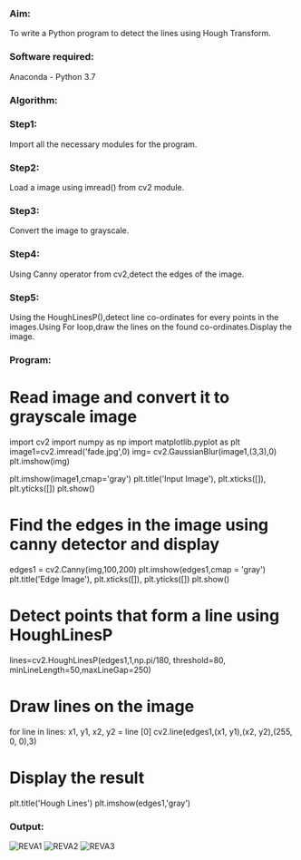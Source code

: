 ### Aim:
To write a Python program to detect the lines using Hough Transform.

### Software required:
Anaconda - Python 3.7

### Algorithm:
### Step1:
Import all the necessary modules for the program.

### Step2:
Load a image using imread() from cv2 module.

### Step3:
Convert the image to grayscale.

### Step4:
Using Canny operator from cv2,detect the edges of the image.

### Step5:
Using the HoughLinesP(),detect line co-ordinates for every points in the images.Using For loop,draw the lines on the found co-ordinates.Display the image.

### Program:



# Read image and convert it to grayscale image
import cv2
import numpy as np
import matplotlib.pyplot as plt
image1=cv2.imread('fade.jpg',0)
img= cv2.GaussianBlur(image1,(3,3),0)
plt.imshow(img)

plt.imshow(image1,cmap='gray')
plt.title('Input Image'), plt.xticks([]), plt.yticks([])
plt.show()

# Find the edges in the image using canny detector and display
edges1 = cv2.Canny(img,100,200)
plt.imshow(edges1,cmap = 'gray')
plt.title('Edge Image'), plt.xticks([]), plt.yticks([])
plt.show()

# Detect points that form a line using HoughLinesP
lines=cv2.HoughLinesP(edges1,1,np.pi/180, threshold=80, minLineLength=50,maxLineGap=250)


# Draw lines on the image
for line in lines:
    x1, y1, x2, y2 = line [0] 
    cv2.line(edges1,(x1, y1),(x2, y2),(255, 0, 0),3)

# Display the result
plt.title('Hough Lines')
plt.imshow(edges1,'gray')

### Output:
![REVA1](https://user-images.githubusercontent.com/96000574/175816240-4e642b43-e65b-420e-9b74-24e3c22ff109.png)
![REVA2](https://user-images.githubusercontent.com/96000574/175816249-54e20e7f-25ae-4fa1-b97b-33c551784a48.png)
![REVA3](https://user-images.githubusercontent.com/96000574/175816257-101bb3f9-5498-4178-ad51-528e457ade52.png)
